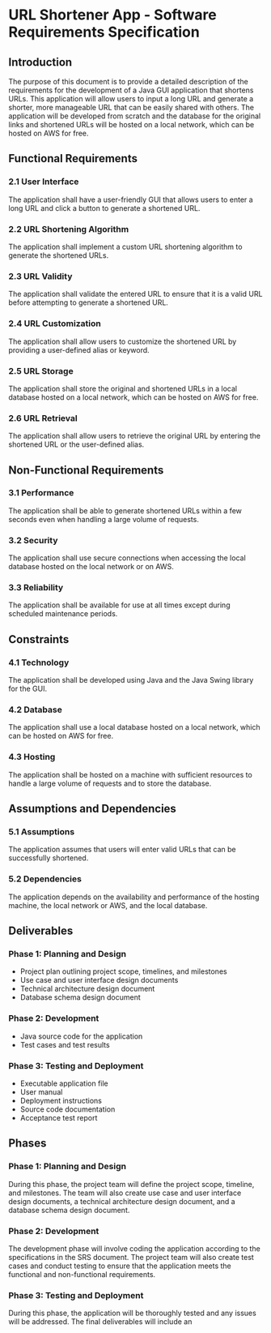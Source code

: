 # URL Shortener App - Software Requirements Specification

## Introduction
The purpose of this document is to provide a detailed description of the requirements for the development of a Java GUI application that shortens URLs. This application will allow users to input a long URL and generate a shorter, more manageable URL that can be easily shared with others. The application will be developed from scratch and the database for the original links and shortened URLs will be hosted on a local network, which can be hosted on AWS for free.

## Functional Requirements

### 2.1 User Interface
The application shall have a user-friendly GUI that allows users to enter a long URL and click a button to generate a shortened URL.

### 2.2 URL Shortening Algorithm
The application shall implement a custom URL shortening algorithm to generate the shortened URLs.

### 2.3 URL Validity
The application shall validate the entered URL to ensure that it is a valid URL before attempting to generate a shortened URL.

### 2.4 URL Customization
The application shall allow users to customize the shortened URL by providing a user-defined alias or keyword.

### 2.5 URL Storage
The application shall store the original and shortened URLs in a local database hosted on a local network, which can be hosted on AWS for free.

### 2.6 URL Retrieval
The application shall allow users to retrieve the original URL by entering the shortened URL or the user-defined alias.

## Non-Functional Requirements

### 3.1 Performance
The application shall be able to generate shortened URLs within a few seconds even when handling a large volume of requests.

### 3.2 Security
The application shall use secure connections when accessing the local database hosted on the local network or on AWS.

### 3.3 Reliability
The application shall be available for use at all times except during scheduled maintenance periods.

## Constraints

### 4.1 Technology
The application shall be developed using Java and the Java Swing library for the GUI.

### 4.2 Database
The application shall use a local database hosted on a local network, which can be hosted on AWS for free.

### 4.3 Hosting
The application shall be hosted on a machine with sufficient resources to handle a large volume of requests and to store the database.

## Assumptions and Dependencies

### 5.1 Assumptions
The application assumes that users will enter valid URLs that can be successfully shortened.

### 5.2 Dependencies
The application depends on the availability and performance of the hosting machine, the local network or AWS, and the local database.

## Deliverables

### Phase 1: Planning and Design
- Project plan outlining project scope, timelines, and milestones
- Use case and user interface design documents
- Technical architecture design document
- Database schema design document

### Phase 2: Development
- Java source code for the application
- Test cases and test results

### Phase 3: Testing and Deployment
- Executable application file
- User manual
- Deployment instructions
- Source code documentation
- Acceptance test report

## Phases

### Phase 1: Planning and Design
During this phase, the project team will define the project scope, timeline, and milestones. The team will also create use case and user interface design documents, a technical architecture design document, and a database schema design document.

### Phase 2: Development
The development phase will involve coding the application according to the specifications in the SRS document. The project team will also create test cases and conduct testing to ensure that the application meets the functional and non-functional requirements.

### Phase 3: Testing and Deployment
During this phase, the application will be thoroughly tested and any issues will be addressed. The final deliverables will include an
